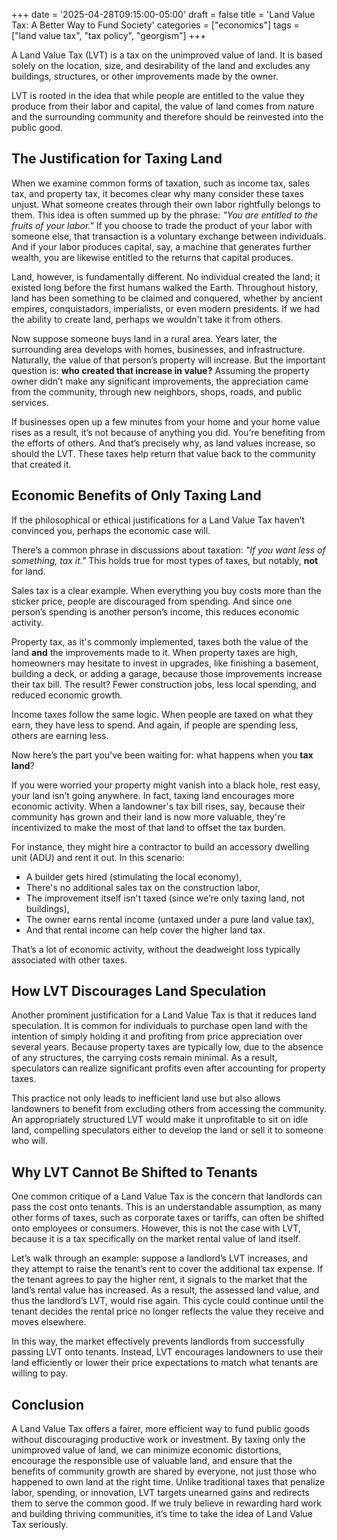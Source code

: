 +++
date = '2025-04-28T09:15:00-05:00'
draft = false
title = 'Land Value Tax: A Better Way to Fund Society'
categories = ["economics"]
tags = ["land value tax", "tax policy", "georgism"]
+++


A Land Value Tax (LVT) is a tax on the unimproved value of land. It is based solely on the location, size, and desirability of the land and excludes any buildings, structures, or other improvements made by the owner.

LVT is rooted in the idea that while people are entitled to the value they produce from their labor and capital, the value of land comes from nature and the surrounding community and therefore should be reinvested into the public good.


## The Justification for Taxing Land
When we examine common forms of taxation, such as income tax, sales tax, and property tax, it becomes clear why many consider these taxes unjust. What someone creates through their own labor rightfully belongs to them. This idea is often summed up by the phrase: *"You are entitled to the fruits of your labor."* If you choose to trade the product of your labor with someone else, that transaction is a voluntary exchange between individuals. And if your labor produces capital, say, a machine that generates further wealth, you are likewise entitled to the returns that capital produces.

Land, however, is fundamentally different. No individual created the land; it existed long before the first humans walked the Earth. Throughout history, land has been something to be claimed and conquered, whether by ancient empires, conquistadors, imperialists, or even modern presidents. If we had the ability to create land, perhaps we wouldn't take it from others.

Now suppose someone buys land in a rural area. Years later, the surrounding area develops with homes, businesses, and infrastructure. Naturally, the value of that person’s property will increase. But the important question is: **who created that increase in value?** Assuming the property owner didn’t make any significant improvements, the appreciation came from the community, through new neighbors, shops, roads, and public services.

If businesses open up a few minutes from your home and your home value rises as a result, it’s not because of anything you did. You’re benefiting from the efforts of others. And that’s precisely why, as land values increase, so should the LVT. These taxes help return that value back to the community that created it.


## Economic Benefits of Only Taxing Land
If the philosophical or ethical justifications for a Land Value Tax haven’t convinced you, perhaps the economic case will.

There’s a common phrase in discussions about taxation: *"If you want less of something, tax it."* This holds true for most types of taxes, but notably, **not** for land.

Sales tax is a clear example. When everything you buy costs more than the sticker price, people are discouraged from spending. And since one person’s spending is another person’s income, this reduces economic activity.

Property tax, as it's commonly implemented, taxes both the value of the land **and** the improvements made to it. When property taxes are high, homeowners may hesitate to invest in upgrades, like finishing a basement, building a deck, or adding a garage, because those improvements increase their tax bill. The result? Fewer construction jobs, less local spending, and reduced economic growth.

Income taxes follow the same logic. When people are taxed on what they earn, they have less to spend. And again, if people are spending less, others are earning less.

Now here’s the part you’ve been waiting for: what happens when you **tax land**?

If you were worried your property might vanish into a black hole, rest easy, your land isn’t going anywhere. In fact, taxing land encourages more economic activity. When a landowner's tax bill rises, say, because their community has grown and their land is now more valuable, they're incentivized to make the most of that land to offset the tax burden.

For instance, they might hire a contractor to build an accessory dwelling unit (ADU) and rent it out. In this scenario:

- A builder gets hired (stimulating the local economy),
- There's no additional sales tax on the construction labor,
- The improvement itself isn't taxed (since we’re only taxing land, not buildings),
- The owner earns rental income (untaxed under a pure land value tax),
- And that rental income can help cover the higher land tax.

That’s a lot of economic activity, without the deadweight loss typically associated with other taxes.


## How LVT Discourages Land Speculation
Another prominent justification for a Land Value Tax is that it reduces land speculation. It is common for individuals to purchase open land with the intention of simply holding it and profiting from price appreciation over several years. Because property taxes are typically low, due to the absence of any structures, the carrying costs remain minimal. As a result, speculators can realize significant profits even after accounting for property taxes.

This practice not only leads to inefficient land use but also allows landowners to benefit from excluding others from accessing the community. An appropriately structured LVT would make it unprofitable to sit on idle land, compelling speculators either to develop the land or sell it to someone who will.


## Why LVT Cannot Be Shifted to Tenants
One common critique of a Land Value Tax is the concern that landlords can pass the cost onto tenants. This is an understandable assumption, as many other forms of taxes, such as corporate taxes or tariffs, can often be shifted onto employees or consumers. However, this is not the case with LVT, because it is a tax specifically on the market rental value of land itself.

Let’s walk through an example: suppose a landlord’s LVT increases, and they attempt to raise the tenant’s rent to cover the additional tax expense. If the tenant agrees to pay the higher rent, it signals to the market that the land’s rental value has increased. As a result, the assessed land value, and thus the landlord’s LVT, would rise again. This cycle could continue until the tenant decides the rental price no longer reflects the value they receive and moves elsewhere.

In this way, the market effectively prevents landlords from successfully passing LVT onto tenants. Instead, LVT encourages landowners to use their land efficiently or lower their price expectations to match what tenants are willing to pay.

## Conclusion
A Land Value Tax offers a fairer, more efficient way to fund public goods without discouraging productive work or investment. By taxing only the unimproved value of land, we can minimize economic distortions, encourage the responsible use of valuable land, and ensure that the benefits of community growth are shared by everyone, not just those who happened to own land at the right time. Unlike traditional taxes that penalize labor, spending, or innovation, LVT targets unearned gains and redirects them to serve the common good. If we truly believe in rewarding hard work and building thriving communities, it’s time to take the idea of Land Value Tax seriously.
